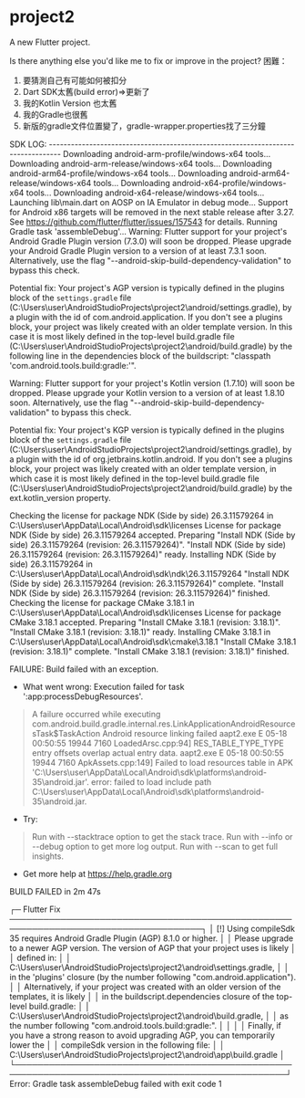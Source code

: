 # project2

A new Flutter project.

Is there anything else you'd like me to fix or improve in the project?
困難：
1. 要猜測自己有可能如何被扣分
2. Dart SDK太舊(build error)=>更新了
3. 我的Kotlin Version 也太舊
4. 我的Gradle也很舊
5. 新版的gradle文件位置變了，gradle-wrapper.properties找了三分鐘



SDK LOG: ---------------------------------------------------------------------------------
Downloading android-arm-profile/windows-x64 tools...
Downloading android-arm-release/windows-x64 tools...
Downloading android-arm64-profile/windows-x64 tools...
Downloading android-arm64-release/windows-x64 tools...
Downloading android-x64-profile/windows-x64 tools...
Downloading android-x64-release/windows-x64 tools...
Launching lib\main.dart on AOSP on IA Emulator in debug mode...
Support for Android x86 targets will be removed in the next stable release after 3.27. See https://github.com/flutter/flutter/issues/157543 for details.
Running Gradle task 'assembleDebug'...
Warning: Flutter support for your project's Android Gradle Plugin version (7.3.0) will soon be dropped. Please upgrade your Android Gradle Plugin version to a version of at least 7.3.1 soon.
Alternatively, use the flag "--android-skip-build-dependency-validation" to bypass this check.

Potential fix: Your project's AGP version is typically defined in the plugins block of the `settings.gradle` file (C:\Users\user\AndroidStudioProjects\project2\android/settings.gradle), by a plugin with the id of com.android.application.
If you don't see a plugins block, your project was likely created with an older template version. In this case it is most likely defined in the top-level build.gradle file (C:\Users\user\AndroidStudioProjects\project2\android/build.gradle) by the following line in the dependencies block of the buildscript: "classpath 'com.android.tools.build:gradle:<version>'".

Warning: Flutter support for your project's Kotlin version (1.7.10) will soon be dropped. Please upgrade your Kotlin version to a version of at least 1.8.10 soon.
Alternatively, use the flag "--android-skip-build-dependency-validation" to bypass this check.

Potential fix: Your project's KGP version is typically defined in the plugins block of the `settings.gradle` file (C:\Users\user\AndroidStudioProjects\project2\android/settings.gradle), by a plugin with the id of org.jetbrains.kotlin.android.
If you don't see a plugins block, your project was likely created with an older template version, in which case it is most likely defined in the top-level build.gradle file (C:\Users\user\AndroidStudioProjects\project2\android/build.gradle) by the ext.kotlin_version property.

Checking the license for package NDK (Side by side) 26.3.11579264 in C:\Users\user\AppData\Local\Android\sdk\licenses
License for package NDK (Side by side) 26.3.11579264 accepted.
Preparing "Install NDK (Side by side) 26.3.11579264 (revision: 26.3.11579264)".
"Install NDK (Side by side) 26.3.11579264 (revision: 26.3.11579264)" ready.
Installing NDK (Side by side) 26.3.11579264 in C:\Users\user\AppData\Local\Android\sdk\ndk\26.3.11579264
"Install NDK (Side by side) 26.3.11579264 (revision: 26.3.11579264)" complete.
"Install NDK (Side by side) 26.3.11579264 (revision: 26.3.11579264)" finished.
Checking the license for package CMake 3.18.1 in C:\Users\user\AppData\Local\Android\sdk\licenses
License for package CMake 3.18.1 accepted.
Preparing "Install CMake 3.18.1 (revision: 3.18.1)".
"Install CMake 3.18.1 (revision: 3.18.1)" ready.
Installing CMake 3.18.1 in C:\Users\user\AppData\Local\Android\sdk\cmake\3.18.1
"Install CMake 3.18.1 (revision: 3.18.1)" complete.
"Install CMake 3.18.1 (revision: 3.18.1)" finished.

FAILURE: Build failed with an exception.

* What went wrong:
  Execution failed for task ':app:processDebugResources'.
> A failure occurred while executing com.android.build.gradle.internal.res.LinkApplicationAndroidResourcesTask$TaskAction
> Android resource linking failed
aapt2.exe E 05-18 00:50:55 19944  7160 LoadedArsc.cpp:94] RES_TABLE_TYPE_TYPE entry offsets overlap actual entry data.
aapt2.exe E 05-18 00:50:55 19944  7160 ApkAssets.cpp:149] Failed to load resources table in APK 'C:\Users\user\AppData\Local\Android\sdk\platforms\android-35\android.jar'.
error: failed to load include path C:\Users\user\AppData\Local\Android\sdk\platforms\android-35\android.jar.


* Try:
> Run with --stacktrace option to get the stack trace.
> Run with --info or --debug option to get more log output.
> Run with --scan to get full insights.

* Get more help at https://help.gradle.org

BUILD FAILED in 2m 47s

┌─ Flutter Fix ────────────────────────────────────────────────────────────────────────────────────┐
│ [!] Using compileSdk 35 requires Android Gradle Plugin (AGP) 8.1.0 or higher.                    │
│  Please upgrade to a newer AGP version. The version of AGP that your project uses is likely      │
│  defined in:                                                                                     │
│ C:\Users\user\AndroidStudioProjects\project2\android\settings.gradle,                            │
│ in the 'plugins' closure (by the number following "com.android.application").                    │
│  Alternatively, if your project was created with an older version of the templates, it is likely │
│ in the buildscript.dependencies closure of the top-level build.gradle:                           │
│ C:\Users\user\AndroidStudioProjects\project2\android\build.gradle,                               │
│ as the number following "com.android.tools.build:gradle:".                                       │
│                                                                                                  │
│  Finally, if you have a strong reason to avoid upgrading AGP, you can temporarily lower the      │
│  compileSdk version in the following file:                                                       │
│ C:\Users\user\AndroidStudioProjects\project2\android\app\build.gradle                            │
└──────────────────────────────────────────────────────────────────────────────────────────────────┘
Error: Gradle task assembleDebug failed with exit code 1